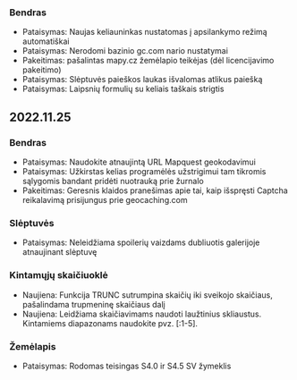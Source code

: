 
### Bendras
- Pataisymas: Naujas keliauninkas nustatomas į apsilankymo režimą automatiškai
- Pataisymas: Nerodomi bazinio gc.com nario nustatymai
- Pakeitimas: pašalintas mapy.cz žemėlapio teikėjas (dėl licencijavimo pakeitimo)
- Pataisymas: Slėptuvės paieškos laukas išvalomas atlikus paiešką
- Pataisymas: Laipsnių formulių su keliais taškais strigtis

## 2022.11.25

### Bendras
- Pataisymas: Naudokite atnaujintą URL Mapquest geokodavimui
- Pataisymas: Užkirstas kelias programėlės užstrigimui tam tikromis sąlygomis bandant pridėti nuotrauką prie žurnalo
- Pakeitimas: Geresnis klaidos pranešimas apie tai, kaip išspręsti Captcha reikalavimą prisijungus prie geocaching.com

### Slėptuvės
- Pataisymas: Neleidžiama spoilerių vaizdams dubliuotis galerijoje atnaujinant slėptuvę

### Kintamųjų skaičiuoklė
- Naujiena: Funkcija TRUNC sutrumpina skaičių iki sveikojo skaičiaus, pašalindama trupmeninę skaičiaus dalį
- Naujiena: Leidžiama skaičiavimams naudoti laužtinius skliaustus. Kintamiems diapazonams naudokite pvz. \[:1-5\].

### Žemėlapis
- Pataisymas: Rodomas teisingas S4.0 ir S4.5 SV žymeklis
